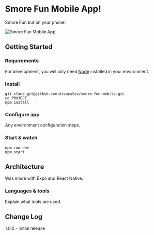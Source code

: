 # Smore Fun Mobile App!

Smore Fun but on your phone!

![Smore Fun Mobile App](./assets/sim.gif)

## Getting Started

### Requirements

For development, you will only need [Node](http://nodejs.org/) installed in your
environment.

### Install

    git clone git@github.com:ArvoyaDev/smore-fun-mobile.git
    cd PROJECT
    npm install

### Configure app

Any environment configuration steps.

### Start & watch

    npm run dev
    npm start

## Architecture

Was made with Expo and React Native.

### Languages & tools

Explain what tools are used.

## Change Log

1.0.0 - Initial release
